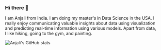 ### Hi there 👋

I am Anjali from India. I am doing my master's in Data Science in the USA. I really enjoy communicating valuable insights about data using visualization and predicting real-time information using various models. Apart from data, I like hiking, going to the gym, and painting.

![Anjali's GitHub stats](https://github-readme-stats.vercel.app/api?username=ianjali&show_icons=true&theme=radical)
